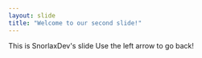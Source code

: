 ```yaml
---
layout: slide
title: "Welcome to our second slide!"
---
```

This is SnorlaxDev's slide
Use the left arrow to go back!

